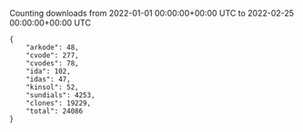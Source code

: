 
Counting downloads from 2022-01-01 00:00:00+00:00 UTC to 2022-02-25 00:00:00+00:00 UTC

```
{
    "arkode": 48,
    "cvode": 277,
    "cvodes": 78,
    "ida": 102,
    "idas": 47,
    "kinsol": 52,
    "sundials": 4253,
    "clones": 19229,
    "total": 24086
}
```
